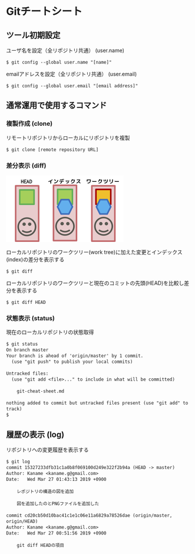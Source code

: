 # Gitチートシート

## ツール初期設定

ユーザ名を設定（全リポジトリ共通） (user.name)
```
$ git config --global user.name "[name]"
```

emailアドレスを設定（全リポジトリ共通） (user.email)
```
$ git config --global user.email "[email address]"
```


## 通常運用で使用するコマンド

### 複製作成 (clone)
リモートリポジトリからローカルにリポジトリを複製
```
$ git clone [remote repository URL]
```

### 差分表示 (diff)

![図1. リポジトリ内の構造](rep-internal.png)

ローカルリポジトリのワークツリー(work tree)に加えた変更とインデックス(index)の差分を表示する
```
$ git diff
```

ローカルリポジトリのワークツリーと現在のコミットの先頭(HEAD)を比較し差分を表示する
```
$ git diff HEAD
```


### 状態表示 (status)
現在のローカルリポジトリの状態取得
```
$ git status
On branch master
Your branch is ahead of 'origin/master' by 1 commit.
  (use "git push" to publish your local commits)

Untracked files:
  (use "git add <file>..." to include in what will be committed)

	git-cheat-sheet.md

nothing added to commit but untracked files present (use "git add" to track)
$ 
```

## 履歴の表示 (log)
リポジトリへの変更履歴を表示する
```
$ git log
commit 15327233dfb31c1a0b8f069100d249e322f2b94a (HEAD -> master)
Author: Kaname <kaname.g@gmail.com>
Date:   Wed Mar 27 01:43:13 2019 +0900

    レポジトリの構造の図を追加
    
    図を追加したのとPNGファイルを追加した

commit cd20cb50d10bac41c1e1c06e11a6829a78526dae (origin/master, origin/HEAD)
Author: Kaname <kaname.g@gmail.com>
Date:   Wed Mar 27 00:51:56 2019 +0900

    git diff HEADの項目

```
